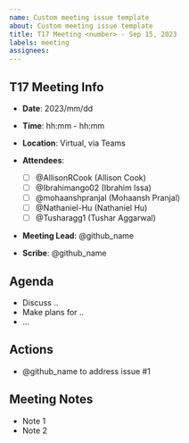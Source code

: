```yaml
---
name: Custom meeting issue template
about: Custom meeting issue template
title: T17 Meeting <number> - Sep 15, 2023
labels: meeting
assignees:
---
```


## T17 Meeting <number> Info

- **Date**: 2023/mm/dd
- **Time**: hh:mm - hh:mm
- **Location**: Virtual, via Teams
- **Attendees**:

  - [ ] @AllisonRCook (Allison Cook)
  - [ ] @Ibrahimango02 (Ibrahim Issa)
  - [ ] @mohaanshpranjal (Mohaansh Pranjal)
  - [ ] @Nathaniel-Hu (Nathaniel Hu)
  - [ ] @Tusharagg1 (Tushar Aggarwal)

- **Meeting Lead**: @github_name
- **Scribe**: @github_name

## Agenda

- Discuss ..
- Make plans for ..
- ...

## Actions

- @github_name to address issue #1

## Meeting Notes

- Note 1
- Note 2
